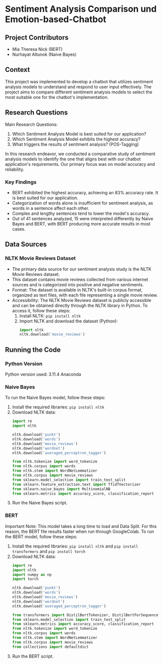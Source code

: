 # Sentiment Analysis Comparison und Emotion-based-Chatbot

## Project Contributors
- Mia Theresa Nick (BERT)
- Nurhayat Altunok (Naive Bayes)

## Context
This project was implemented to develop a chatbot that utilizes sentiment analysis models to understand and respond to user input effectively. The project aims to compare different sentiment analysis models to select the most suitable one for the chatbot's implementation.

## Research Questions
Main Research Questions:
1. Which Sentiment Analysis Model is best suited for our application?
2. Which Sentiment Analysis Model exhibits the highest accuracy?
3. What triggers the results of sentiment analysis? (POS-Tagging)

In this research endeavor, we conducted a comparative study of sentiment analysis models to identify the one that aligns best with our chatbot application's requirements. Our primary focus was on model accuracy and reliability.

### Key Findings
- BERT exhibited the highest accuracy, achieving an 83% accuracy rate. It is best suited for our application.
- Categorization of words alone is insufficient for sentiment analysis, as words in a sentence affect each other.
- Complex and lengthy sentences tend to lower the model's accuracy.
- Out of 41 sentences analyzed, 15 were interpreted differently by Naive Bayes and BERT, with BERT producing more accurate results in most cases.

## Data Sources
### NLTK Movie Reviews Dataset
- The primary data source for our sentiment analysis study is the NLTK Movie Reviews dataset.
- This dataset contains movie reviews collected from various internet sources and is categorized into positive and negative sentiments.
- Format: The dataset is available in NLTK's built-in corpus format, organized as text files, with each file representing a single movie review.
- Accessibility: The NLTK Movie Reviews dataset is publicly accessible and can be obtained directly through the NLTK library in Python. To access it, follow these steps:
  1. Install NLTK: `pip install nltk`
  2. Import NLTK and download the dataset (Python):
     ```python
     import nltk 
     nltk.download('movie_reviews')
     ```

## Running the Code
### Python Version
Python version used: 3.11.4 Anaconda

### Naive Bayes
To run the Naive Bayes model, follow these steps:
1. Install the required libraries: `pip install nltk`
2. Download NLTK data:
   ```python
   import re
   import nltk
   
   nltk.download('punkt')
   nltk.download('words')
   nltk.download('movie_reviews')
   nltk.download('wordnet')
   nltk.download('averaged_perceptron_tagger')

   from nltk.tokenize import word_tokenize
   from nltk.corpus import words
   from nltk.stem import WordNetLemmatizer
   from nltk.corpus import movie_reviews
   from sklearn.model_selection import train_test_split
   from sklearn.feature_extraction.text import TfidfVectorizer
   from sklearn.naive_bayes import MultinomialNB
   from sklearn.metrics import accuracy_score, classification_report

   
4. Run the Naive Bayes script.

### BERT
Important Note: This model takes a long time to load and Data Split. For this reason, the BERT file results faster when run through GoogleColab.
To run the BERT model, follow these steps:
1. Install the required libraries: `pip install nltk` and `pip install transformers` and `pip install torch` 
2. Download NLTK data:
   ```python
   import re
   import nltk
   import numpy as np
   import torch
   
   nltk.download('punkt')
   nltk.download('words')
   nltk.download('movie_reviews')
   nltk.download('wordnet')
   nltk.download('averaged_perceptron_tagger')

   from transformers import DistilBertTokenizer, DistilBertForSequenceClassification
   from sklearn.model_selection import train_test_split
   from sklearn.metrics import accuracy_score, classification_report
   from nltk.tokenize import word_tokenize
   from nltk.corpus import words
   from nltk.stem import WordNetLemmatizer
   from nltk.corpus import movie_reviews
   from collections import defaultdict

3. Run the BERT script.

